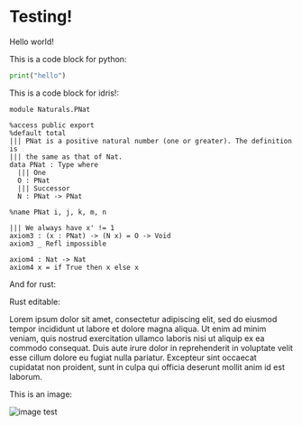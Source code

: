 # Testing!

Hello world!

This is a code block for python:

```python
print("hello")
```

This is a code block for idris!:

```idris,editable,path=proofs/naturals.idr,slice=2
module Naturals.PNat

%access public export
%default total
||| PNat is a positive natural number (one or greater). The definition is
||| the same as that of Nat.
data PNat : Type where
  ||| One
  O : PNat
  ||| Successor
  N : PNat -> PNat

%name PNat i, j, k, m, n

||| We always have x' != 1
axiom3 : (x : PNat) -> (N x) = O -> Void
axiom3 _ Refl impossible

axiom4 : Nat -> Nat
axiom4 x = if True then x else x
```

And for rust:

<!-- ```rust
fn main() {
    let number = 5;
    print!("{}", number);
}
``` -->

Rust editable:

Lorem ipsum dolor sit amet, consectetur adipiscing elit, sed do eiusmod tempor incididunt ut labore et dolore magna aliqua. Ut enim ad minim veniam, quis nostrud exercitation ullamco laboris nisi ut aliquip ex ea commodo consequat. Duis aute irure dolor in reprehenderit in voluptate velit esse cillum dolore eu fugiat nulla pariatur. Excepteur sint occaecat cupidatat non proident, sunt in culpa qui officia deserunt mollit anim id est laborum.

<!-- ```rust,editable
fn main() {
    let number = 5;
    print!("{}", number);
}
``` -->

This is an image:

![image test](/public/jade.jpg)
